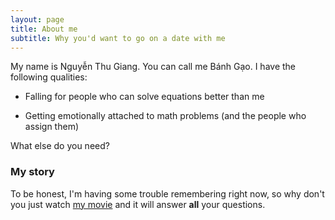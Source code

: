 ```yaml
---
layout: page
title: About me
subtitle: Why you'd want to go on a date with me
---
```


My name is Nguyễn Thu Giang. You can call me Bánh Gạo. I have the following qualities:

- Falling for people who can solve equations better than me

- Getting emotionally attached to math problems (and the people who assign them)

What else do you need?

### My story

To be honest, I'm having some trouble remembering right now, so why don't you just watch [my movie](https://en.wikipedia.org/wiki/The_Princess_Bride_%28film%29) and it will answer **all** your questions.
